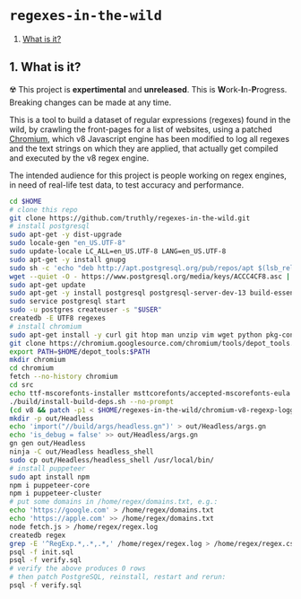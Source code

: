 <h1 id="top"><code>regexes-in-the-wild</code></h1>

1. [What is it?](#what-is-it)

<h2 id="about">1. What is it?</h2>

☢️ This project is **expertimental** and **unreleased**. This is **W**ork-**I**n-**P**rogress. Breaking changes can be made at any time.

This is a tool to build a dataset of regular expressions (regexes) found in the wild,
by crawling the front-pages for a list of websites, using a patched [Chromium],
which v8 Javascript engine has been modified to log all regexes and the text
strings on which they are applied, that actually get compiled and executed by the v8 regex engine.

The intended audience for this project is people working on regex engines,
in need of real-life test data, to test accuracy and performance.

[Chromium]: https://www.chromium.org/

```sh
cd $HOME
# clone this repo
git clone https://github.com/truthly/regexes-in-the-wild.git
# install postgresql
sudo apt-get -y dist-upgrade
sudo locale-gen "en_US.UTF-8"
sudo update-locale LC_ALL=en_US.UTF-8 LANG=en_US.UTF-8
sudo apt-get -y install gnupg
sudo sh -c 'echo "deb http://apt.postgresql.org/pub/repos/apt $(lsb_release -cs)-pgdg main" > /etc/apt/sources.list.d/pgdg.list'
wget --quiet -O - https://www.postgresql.org/media/keys/ACCC4CF8.asc | sudo apt-key add -
sudo apt-get update
sudo apt-get -y install postgresql postgresql-server-dev-13 build-essential
sudo service postgresql start
sudo -u postgres createuser -s "$USER"
createdb -E UTF8 regexes
# install chromium
sudo apt-get install -y curl git htop man unzip vim wget python pkg-config
git clone https://chromium.googlesource.com/chromium/tools/depot_tools.git
export PATH=$HOME/depot_tools:$PATH
mkdir chromium
cd chromium
fetch --no-history chromium
cd src
echo ttf-mscorefonts-installer msttcorefonts/accepted-mscorefonts-eula select true | sudo debconf-set-selections
./build/install-build-deps.sh --no-prompt
(cd v8 && patch -p1 < $HOME/regexes-in-the-wild/chromium-v8-regexp-logger.patch)
mkdir -p out/Headless
echo 'import("//build/args/headless.gn")' > out/Headless/args.gn
echo 'is_debug = false' >> out/Headless/args.gn
gn gen out/Headless
ninja -C out/Headless headless_shell
sudo cp out/Headless/headless_shell /usr/local/bin/
# install puppeteer
sudo apt install npm
npm i puppeteer-core
npm i puppeteer-cluster
# put some domains in /home/regex/domains.txt, e.g.:
echo 'https://google.com' > /home/regex/domains.txt
echo 'https://apple.com' >> /home/regex/domains.txt
node fetch.js > /home/regex/regex.log
createdb regex
grep -E '^RegExp.*,.*,.*,' /home/regex/regex.log > /home/regex/regex.csv
psql -f init.sql
psql -f verify.sql
# verify the above produces 0 rows
# then patch PostgreSQL, reinstall, restart and rerun:
psql -f verify.sql

